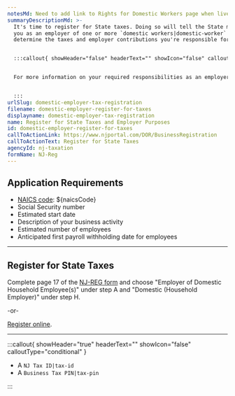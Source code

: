```yaml
---
notesMd: Need to add link to Rights for Domestic Workers page when live
summaryDescriptionMd: >-
  It's time to register for State taxes. Doing so will tell the State more about
  you as an employer of one or more `domestic workers|domestic-worker` and
  determine the taxes and employer contributions you're responsible for.


  :::callout{ showHeader="false" headerText="" showIcon="false" calloutType="informational" }


  For more information on your required responsibilities as an employer, visit [Domestic Workers' Bill of Rights: What employers need to know](https://www.nj.gov/labor/myworkrights/worker-protections/domestic_workers/domesticworkerrights_employers.shtml).


  :::
urlSlug: domestic-employer-tax-registration
filename: domestic-employer-register-for-taxes
displayname: domestic-employer-tax-registration
name: Register for State Taxes and Employer Purposes
id: domestic-employer-register-for-taxes
callToActionLink: https://www.njportal.com/DOR/BusinessRegistration
callToActionText: Register for State Taxes
agencyId: nj-taxation
formName: NJ-Reg
---
```

## Application Requirements

* [NAICS code](/tasks/naics-code-determination): ${naicsCode}
* Social Security number 
* Estimated start date
* Description of your business activity
* Estimated number of employees
* Anticipated first payroll withholding date for employees

- - -

## Register for State Taxes

Complete page 17 of the [NJ-REG form](https://www.nj.gov/treasury/revenue/pdf/2000-legacy.pdf) and choose "Employer of Domestic Household Employee(s)" under step A and "Domestic (Household Employer)" under step H.

\-or-

[Register online](https://www.njportal.com/DOR/BusinessRegistration).

- - -

:::callout{ showHeader="true" headerText="" showIcon="false" calloutType="conditional" }

* A `NJ Tax ID|tax-id` 
* A `Business Tax PIN|tax-pin`

:::